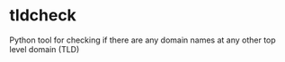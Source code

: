 # tldcheck
Python tool for checking if there are any domain names at any other top level domain (TLD)
